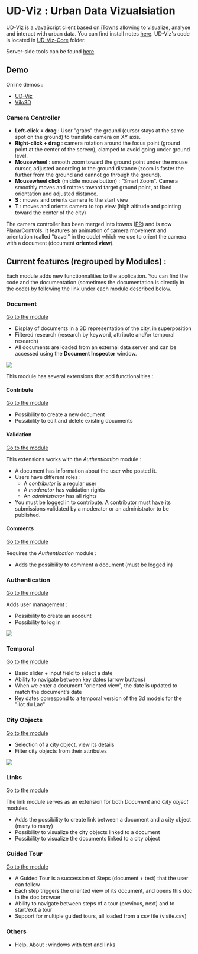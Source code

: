 # UD-Viz : Urban Data Vizualsiation

UD-Viz is a JavaScript client based on [iTowns](https://github.com/itowns/itowns) 
allowing to visualize, analyse and interact with urban data.
You can find install notes 
[here](https://github.com/MEPP-team/UD-Viz/blob/master/install.md). UD-Viz's code is
located in [UD-Viz-Core](UD-Viz-Core) folder.

Server-side tools can be found [here](https://github.com/MEPP-team/UD-Viz-server).

## Demo
Online demos :
 - [UD-Viz](http://rict.liris.cnrs.fr/UDVDemo/UDV/UDV-Core/)
 - [Vilo3D](http://rict.liris.cnrs.fr/Vilo3D/UDV/Vilo3D/)
 
### Camera Controller

* **Left-click + drag** : User "grabs" the ground (cursor stays at the same spot on the ground) to translate camera on XY axis.
* **Right-click + drag** : camera rotation around the focus point (ground point at the center of the screen), clamped to avoid going under ground level.
* **Mousewheel** : smooth zoom toward the ground point under the mouse cursor, adjusted according to the ground distance (zoom is faster the further from the ground and cannot go through the ground).
* **Mousewheel click** (middle mouse button) : "Smart Zoom". Camera smoothly moves and rotates toward target ground point, at fixed orientation and adjusted distance.
* **S** : moves and orients camera to the start view
* **T** : moves and orients camera to top view (high altitude and pointing toward the center of the city)

The camera controller has been merged into itowns ([PR](https://github.com/iTowns/itowns/pull/454)) and is now PlanarControls. It features an animation of camera movement and orientation (called "travel" in the code) which we use to orient the camera with a document (document **oriented view**).

## Current features (regrouped by Modules) :

Each module adds new functionnalities to the application. You can find the code and the documentation (sometimes the documentation is directly in the code) by following the link under each module described below.

### Document

[Go to the module](UD-Viz-Core/src/Modules/Documents/)

* Display of documents in a 3D representation of the city, in superposition
* Filtered research (research by keyword, attribute and/or temporal research)
* All documents are loaded from an external data server and can be accessed using the **Document Inspector** window.

![](./doc/pictures/module_pres/document.png)

This module has several extensions that add functionalities :

#### Contribute

[Go to the module](UD-Viz-Core/src/Extensions/Contribute/)

* Possibility to create a new document
* Possibility to edit and delete existing documents

#### Validation

[Go to the module](UD-Viz-Core/src/Extensions/DocumentValidation/)

This extensions works with the *Authentication* module :

* A document has information about the user who posted it.
* Users have different roles :
  * A *contributor* is a regular user
  * A *moderator* has validation rights
  * An *administrator* has all rights
* You must be logged in to contribute. A contributor must have its submissions validated by a moderator or an administrator to be published.

#### Comments

[Go to the module](UD-Viz-Core/src/Extensions/DocumentComments/)

Requires the *Authentication* module :

* Adds the possibility to comment a document (must be logged in)

### Authentication

[Go to the module](UD-Viz-Core/src/Extensions/Authentication/)

Adds user management :

* Possibility to create an account
* Possibility to log in

![](./doc/pictures/module_pres/authentication.png)

### Temporal

[Go to the module](UD-Viz-Core/src/Modules/Temporal/)

* Basic slider + input field to select a date
* Ability to navigate between key dates (arrow buttons)
* When we enter a document "oriented view", the date is updated to match the document's date
* Key dates correspond to a temporal version of the 3d models for the "Îlot du Lac"

### City Objects

[Go to the module](UD-Viz-Core/src/Modules/CityObjects/)

* Selection of a city object, view its details
* Filter city objects from their attributes

![](./doc/pictures/module_pres/city_object.png)

### Links

[Go to the module](UD-Viz-Core/src/Modules/Links/)

The link module serves as an extension for both *Document* and *City object* modules.

* Adds the possibility to create link between a document and a city object (many to many)
* Possibility to visualize the city objects linked to a document
* Possibility to visualize the documents linked to a city object

### Guided Tour

[Go to the module](UD-Viz-Core/src/Modules/GuidedTour/)

* A Guided Tour is a succession of Steps (document + text) that the user can follow
* Each step triggers the oriented view of its document, and opens this doc in the doc browser
* Ability to navigate between steps of a tour (previous, next) and to start/exit a tour
* Support for multiple guided tours, all loaded from a csv file (visite.csv)

### Others

* Help, About : windows with text and links

